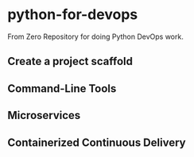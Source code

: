 # python-for-devops
From Zero Repository for doing Python DevOps work.

## Create a project scaffold

## Command-Line Tools

## Microservices

## Containerized Continuous Delivery